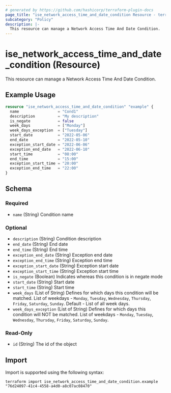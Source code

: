 ```yaml
---
# generated by https://github.com/hashicorp/terraform-plugin-docs
page_title: "ise_network_access_time_and_date_condition Resource - terraform-provider-ise"
subcategory: "Policy"
description: |-
  This resource can manage a Network Access Time And Date Condition.
---
```


# ise_network_access_time_and_date_condition (Resource)

This resource can manage a Network Access Time And Date Condition.

## Example Usage

```terraform
resource "ise_network_access_time_and_date_condition" "example" {
  name                 = "Cond1"
  description          = "My description"
  is_negate            = false
  week_days            = ["Monday"]
  week_days_exception  = ["Tuesday"]
  start_date           = "2022-05-06"
  end_date             = "2022-05-10"
  exception_start_date = "2022-06-06"
  exception_end_date   = "2022-06-10"
  start_time           = "08:00"
  end_time             = "15:00"
  exception_start_time = "20:00"
  exception_end_time   = "22:00"
}
```

<!-- schema generated by tfplugindocs -->
## Schema

### Required

- `name` (String) Condition name

### Optional

- `description` (String) Condition description
- `end_date` (String) End date
- `end_time` (String) End time
- `exception_end_date` (String) Exception end date
- `exception_end_time` (String) Exception end time
- `exception_start_date` (String) Exception start date
- `exception_start_time` (String) Exception start time
- `is_negate` (Boolean) Indicates whereas this condition is in negate mode
- `start_date` (String) Start date
- `start_time` (String) Start time
- `week_days` (List of String) Defines for which days this condition will be matched. List of weekdays - `Monday`, `Tuesday`, `Wednesday`, `Thursday`, `Friday`, `Saturday`, `Sunday`. Default - List of all week days.
- `week_days_exception` (List of String) Defines for which days this condition will NOT be matched. List of weekdays - `Monday`, `Tuesday`, `Wednesday`, `Thursday`, `Friday`, `Saturday`, `Sunday`.

### Read-Only

- `id` (String) The id of the object

## Import

Import is supported using the following syntax:

```shell
terraform import ise_network_access_time_and_date_condition.example "76d24097-41c4-4558-a4d0-a8c07ac08470"
```
